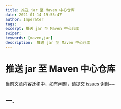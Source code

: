 ```yaml
---
title: 推送 jar 至 Maven 中心仓库
date: 2021-01-14 19:55:47
author: Imperater
tags:
excerpt: 推送 jar 至 Maven 中心仓库
swiper: 
keywords: [maven,jar]
description:  推送 jar 至 Maven 中心仓库
---
```


# 推送 jar 至 Maven 中心仓库

当前文章内容迁移中，如有问题，请提交 [issues](https://github.com/Starrier/starrier.github.io/issues) 谢谢~~

## 一. 

